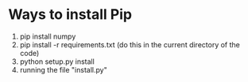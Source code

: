 # Ways to install Pip
1. pip install numpy
2. pip install -r requirements.txt (do this in the current directory of the code)
3. python setup.py install
4. running the file "install.py"
